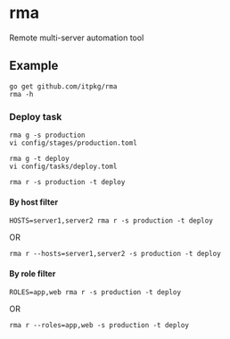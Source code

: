 # rma

Remote multi-server automation tool

## Example

```
go get github.com/itpkg/rma
rma -h
```

### Deploy task

```
rma g -s production
vi config/stages/production.toml

rma g -t deploy
vi config/tasks/deploy.toml

rma r -s production -t deploy
```

#### By host filter

```
HOSTS=server1,server2 rma r -s production -t deploy
```

OR

```
rma r --hosts=server1,server2 -s production -t deploy
```

#### By role filter

```
ROLES=app,web rma r -s production -t deploy
```

OR

```
rma r --roles=app,web -s production -t deploy
```

